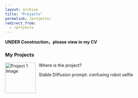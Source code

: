 ```yaml
---
layout: archive
title: "Projects"
permalink: /projects/
redirect_from:
  - /projects
---
```



**UNDER Construction，please view in my CV**


### My Projects
<div>
    <a href="https://smms.app/image/O5Y6EScAnLTvoUw" target="_blank"><img src="https://s2.loli.net/2023/04/01/O5Y6EScAnLTvoUw.jpg" alt="Project 1 Image" style="float: left; margin-right: 10px;" height = "100" width = "100"></a>
    <p>Where is the project?</p>
    <p>Stable Diffusion prompt: confusing robot selfie</p>
</div>
<div style="clear:both;"></div>


